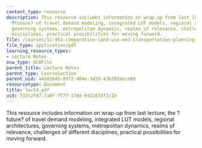 ```yaml
---
content_type: resource
description: This resource includes information on wrap-up from last lecture, the
  ?future? of travel demand modeling, integrated LUT models, regional architectures,
  governing systems, metropolitan dynamics, realms of relevance, challenges of different
  disciplines, practical possibilities for moving forward.
file: /courses/11-953-comparative-land-use-and-transportation-planning-spring-2006/732c2f077a0f7f77178e942107df1c1b_lect4.pdf
file_type: application/pdf
learning_resource_types:
- Lecture Notes
ocw_type: OCWFile
parent_title: Lecture Notes
parent_type: CourseSection
parent_uid: a4583645-89f2-404e-3d2d-43b292eece60
resourcetype: Document
title: lect4.pdf
uid: 732c2f07-7a0f-7f77-178e-942107df1c1b
---
```

This resource includes information on wrap-up from last lecture, the ?future? of travel demand modeling, integrated LUT models, regional architectures, governing systems, metropolitan dynamics, realms of relevance, challenges of different disciplines, practical possibilities for moving forward.

